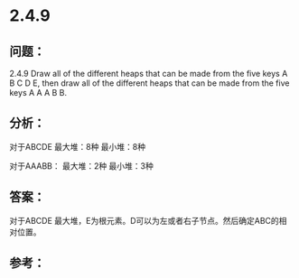 
# 2.4.9

## 问题：
2.4.9 Draw all of the different heaps that can be made from the five keys A B C D E, then draw all of the different heaps that can be made from the five keys A A A B B.

## 分析：

对于ABCDE
最大堆：8种
最小堆：8种

对于AAABB：
最大堆：2种
最小堆：3种

## 答案：
对于ABCDE
最大堆，E为根元素。D可以为左或者右子节点。然后确定ABC的相对位置。


## 参考：


